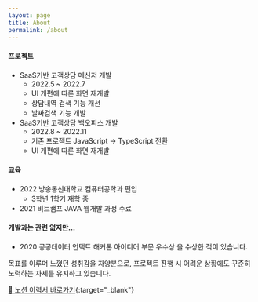 ```yaml
---
layout: page
title: About
permalink: /about
---
```


#### 프로젝트

- SaaS기반 고객상담 메신저 개발
  - 2022.5 ~ 2022.7
  - UI 개편에 따른 화면 재개발
  - 상담내역 검색 기능 개선
   - 날짜검색 기능 개발
- SaaS기반 고객상담 백오피스 개발 
  - 2022.8 ~ 2022.11
  - 기존 프로젝트 JavaScript -> TypeScript 전환
  - UI 개편에 따른 화면 재개발 

#### 교육

- 2022 방송통신대학교 컴퓨터공학과 편입
  - 3학년 1학기 재학 중
- 2021 비트캠프 JAVA 웹개발 과정 수료

#### 개발과는 관련 없지만...

- 2020 공공데이터 언택트 해커톤 아이디어 부문 우수상
을 수상한 적이 있습니다.


목표를 이루며 느꼈던 성취감을 자양분으로, 프로젝트 진행 시 어려운 상황에도 꾸준히 노력하는 자세를 유지하고 있습니다.

[📒 노션 이력서 바로가기](https://iridescent-draw-309.notion.site/Resume-ab19bbfa8ff1472182ade1129fb2addb){:target="\_blank"}
